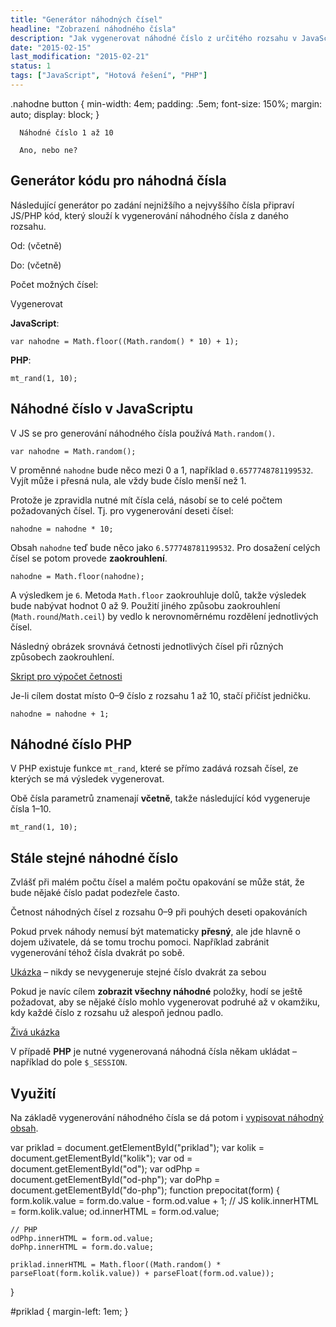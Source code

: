 ```yaml
---
title: "Generátor náhodných čísel"
headline: "Zobrazení náhodného čísla"
description: "Jak vygenerovat náhodné číslo z určitého rozsahu v JavaScriptu a PHP."
date: "2015-02-15"
last_modification: "2015-02-21"
status: 1
tags: ["JavaScript", "Hotová řešení", "PHP"]
---
```


.nahodne button {
      min-width: 4em;
      padding: .5em;
      font-size: 150%;
      margin: auto;
      display: block;
    }

      Náhodné číslo 1 až 10

      Ano, nebo ne?

## Generátor kódu pro náhodná čísla

Následující generátor po zadání nejnižšího a nejvyššího čísla připraví JS/PHP kód, který slouží k vygenerování náhodného čísla z daného rozsahu.

  Od:  (včetně)

  Do:  (včetně)

  Počet možných čísel: 

  Vygenerovat  
  
  **JavaScript**:

  ```
var nahodne = Math.floor((Math.random() * 10) + 1);
```

  **PHP**:

  ```
mt_rand(1, 10);
```

## Náhodné číslo v JavaScriptu

V JS se pro generování náhodného čísla používá `Math.random()`.

```
var nahodne = Math.random();
```

V proměnné `nahodne` bude něco mezi 0 a 1, například `0.6577748781199532`. Vyjít může i přesná nula, ale vždy bude číslo menší než 1.

Protože je zpravidla nutné mít čísla celá, násobí se to celé počtem požadovaných čísel. Tj. pro vygenerování deseti čísel:

```
nahodne = nahodne * 10;
```

Obsah `nahodne` teď bude něco jako `6.577748781199532`. Pro dosažení celých čísel se potom provede **zaokrouhlení**.

```
nahodne = Math.floor(nahodne);
```

A výsledkem je `6`. Metoda `Math.floor` zaokrouhluje dolů, takže výsledek bude nabývat hodnot 0 až 9. Použití jiného způsobu zaokrouhlení (`Math.round`/`Math.ceil`) by vedlo k nerovnoměrnému rozdělení jednotlivých čísel.

Následný obrázek srovnává četnosti jednotlivých čísel při různých způsobech zaokrouhlení.

[Skript pro výpočet četnosti](http://kod.djpw.cz/etkb)

Je-li cílem dostat místo 0–9 číslo z rozsahu 1 až 10, stačí přičíst jedničku.

```
nahodne = nahodne + 1;
```

## Náhodné číslo PHP

V PHP existuje funkce `mt_rand`, které se přímo zadává rozsah čísel, ze kterých se má výsledek vygenerovat.

Obě čísla parametrů znamenají **včetně**, takže následující kód vygeneruje čísla 1–10.

```
mt_rand(1, 10);
```

## Stále stejné náhodné číslo

Zvlášť při malém počtu čísel a malém počtu opakování se může stát, že bude nějaké číslo padat podezřele často.

  Četnost náhodných čísel z rozsahu 0–9 při pouhých deseti opakováních

Pokud prvek náhody nemusí být matematicky **přesný**, ale jde hlavně o dojem uživatele, dá se tomu trochu pomoci. Například zabránit vygenerování téhož čísla dvakrát po sobě.

[Ukázka](http://kod.djpw.cz/otkb) – nikdy se nevygeneruje stejné číslo dvakrát za sebou

Pokud je navíc cílem **zobrazit všechny náhodné** položky, hodí se ještě požadovat, aby se nějaké číslo mohlo vygenerovat podruhé až v okamžiku, kdy každé číslo z rozsahu už alespoň jednou padlo.

[Živá ukázka](http://kod.djpw.cz/stkb)

V případě **PHP** je nutné vygenerovaná náhodná čísla někam ukládat – například do pole `$_SESSION`.

## Využití

Na základě vygenerování náhodného čísla se dá potom i [vypisovat náhodný obsah](/random).

  var priklad = document.getElementById("priklad");
  var kolik = document.getElementById("kolik");
  var od = document.getElementById("od");
  var odPhp = document.getElementById("od-php");
  var doPhp = document.getElementById("do-php");
  function prepocitat(form) {
    form.kolik.value = form.do.value - form.od.value + 1;
    // JS
    kolik.innerHTML = form.kolik.value;
    od.innerHTML = form.od.value;
    
    // PHP
    odPhp.innerHTML = form.od.value;
    doPhp.innerHTML = form.do.value;
    
    priklad.innerHTML = Math.floor((Math.random() * parseFloat(form.kolik.value)) + parseFloat(form.od.value));
  }

  #priklad {
    margin-left: 1em;
  }